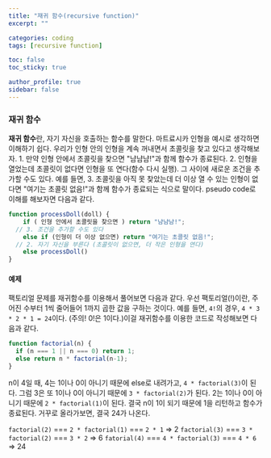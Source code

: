 ```yaml
---
title: "재귀 함수(recursive function)"
excerpt: ""

categories: coding
tags: [recursive function]

toc: false
toc_sticky: true

author_profile: true
sidebar: false
---
```


### 재귀 함수

**재귀 함수**란, 자기 자신을 호출하는 함수를 말한다. 마트료시카 인형을 예시로 생각하면 이해하기 쉽다. 우리가 인형 안의 인형을 계속 꺼내면서 초콜릿을 찾고 있다고 생각해보자. 1. 만약 인형 안에서 초콜릿을 찾으면 "냠냠냠!"과 함께 함수가 종료된다. 2. 인형을 열었는데 초콜릿이 없다면 인형을 또 연다(함수 다시 실행). 그 사이에 새로운 조건을 추가할 수도 있다. 예를 들면, 3. 초콜릿을 아직 못 찾았는데 더 이상 열 수 있는 인형이 없다면 "여기는 초콜릿 없음!"과 함께 함수가 종료되는 식으로 말이다. pseudo code로 이해를 해보자면 다음과 같다.


```javascript
function processDoll(doll) {
    if ( 인형 안에서 초콜릿을 찾으면 ) return "냠냠냠!";
  // 3. 조건을 추가할 수도 있다
    else if (인형이 더 이상 없으면) return "여기는 초콜릿 없음!";
  // 2. 자기 자신을 부른다 (초콜릿이 없으면, 더 작은 인형을 연다)
    else processDoll()
}
```

#### 예제

팩토리얼 문제를 재귀함수를 이용해서 풀어보면 다음과 같다. 우선 팩토리얼(!)이란, 주어진 수부터 1씩 줄어들어 1까지 곱한 값을 구하는 것이다. 예를 들면, `4!`의 경우, `4 * 3 * 2 * 1 = 24`이다. (주의! 0!은 1이다.)이걸 재귀함수를 이용한 코드로 작성해보면 다음과 같다.

```javascript
function factorial(n) {
  if (n === 1 || n === 0) return 1;
  else return n * factorial(n-1);
}
```

n이 4일 때, 4는 1이나 0이 아니기 때문에 else로 내려가고, `4 * factorial(3)`이 된다. 그럼 3은 또 1이나 0이 아니기 때문에 `3 * factorial(2)`가 된다. 2는 1이나 0이 아니기 때문에 `2 * factorial(1)`이 된다. 결국 n이 1이 되기 때문에 1을 리턴하고 함수가 종료된다. 거꾸로 올라가보면, 결국 24가 나온다.

`factorial(2)` === `2 * factorial(1)` === `2 * 1` => 2
`factorial(3)` === `3 * factorial(2)` === `3 * 2` => 6
`fatorial(4)` === `4 * factorial(3)` === `4 * 6` => 24

